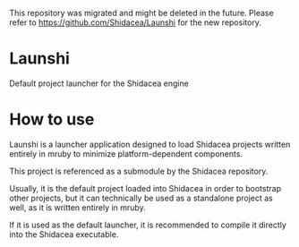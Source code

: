 This repository was migrated and might be deleted in the future.
Please refer to https://github.com/Shidacea/Launshi for the new repository.

# Launshi

Default project launcher for the Shidacea engine

# How to use

Launshi is a launcher application designed to load Shidacea projects written entirely in mruby to minimize platform-dependent components. 

This project is referenced as a submodule by the Shidacea repository.

Usually, it is the default project loaded into Shidacea in order to bootstrap other projects, but it can technically be used as a standalone project as well, as it is written entirely in mruby.

If it is used as the default launcher, it is recommended to compile it directly into the Shidacea executable.
